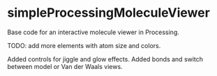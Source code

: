 # simpleProcessingMoleculeViewer

Base code for an interactive molecule viewer in Processing.

TODO: add more elements with atom size and colors.

Added controls for jiggle and glow effects. Added bonds and switch between model or Van der Waals views.
